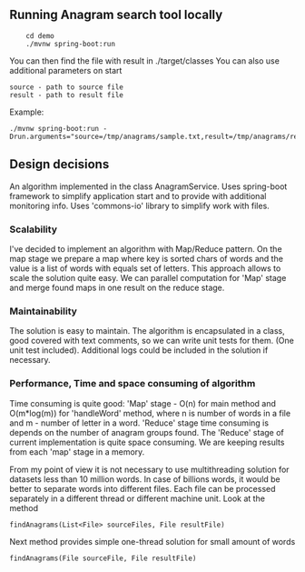 ## Running Anagram search tool locally
```
    cd demo
    ./mvnw spring-boot:run
```
You can then find the file with result in ./target/classes
You can also use additional parameters on start
    
    source - path to source file
    result - path to result file
Example:
    
    ./mvnw spring-boot:run -Drun.arguments="source=/tmp/anagrams/sample.txt,result=/tmp/anagrams/results.txt"

## Design decisions
An algorithm implemented in the class AnagramService. 
Uses spring-boot framework to simplify application start and to provide with additional monitoring info.
Uses 'commons-io' library to simplify work with files.

### Scalability
I've decided to implement an algorithm with Map/Reduce pattern.
On the map stage we prepare a map where key is sorted chars of words 
and the value is a list of words with equals set of letters.
This approach allows to scale the solution quite easy. We can parallel 
computation for 'Map' stage and merge found maps in one result on the 
reduce stage.
  
### Maintainability
The solution is easy to maintain. The algorithm is encapsulated in a class, 
good covered with text comments, so we can write unit tests for them. (One unit test included).
Additional logs could be included in the solution if necessary.

### Performance, Time and space consuming of algorithm
Time consuming is quite good:
'Map' stage - O(n) for main method and O(m*log(m)) for 'handleWord' method, 
where n is number of words in a file and m - number of letter in a word.
'Reduce' stage time consuming is depends on the number of anagram groups found.
The 'Reduce' stage of current implementation is quite space consuming.
We are keeping results from each 'map' stage in a memory.
 
From my point of view it is not necessary to use multithreading 
solution for datasets less than 10 million words. 
In case of billions words, it would be better to separate words 
into different files. Each file can be processed separately in a different
thread or different machine unit.
Look at the method 
        
    findAnagrams(List<File> sourceFiles, File resultFile)
 
Next method provides simple one-thread solution for small amount of words
 
    findAnagrams(File sourceFile, File resultFile)